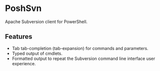 ﻿# PoshSvn

Apache Subversion client for PowerShell.

## Features

- Tab tab-completion (tab-expansion) for commands and parameters.
- Typed output of cmdlets.
- Formatted output to repeat the Subversion command line interface user experience.
